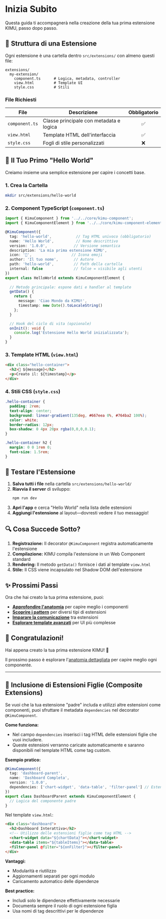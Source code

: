 # Inizia Subito

Questa guida ti accompagnerà nella creazione della tua prima estensione KIMU, passo dopo passo.

## 🧩 Struttura di una Estensione

Ogni estensione è una cartella dentro `src/extensions/` con almeno questi file:

```
extensions/
  my-extension/
    component.ts      # Logica, metadata, controller
    view.html         # Template UI
    style.css         # Stili
```

### File Richiesti

| File | Descrizione | Obbligatorio |
|------|-------------|:------------:|
| `component.ts` | Classe principale con metadata e logica | ✅ |
| `view.html` | Template HTML dell'interfaccia | ✅ |
| `style.css` | Fogli di stile personalizzati | ❌ |

## 🚀 Il Tuo Primo "Hello World"

Creiamo insieme una semplice estensione per capire i concetti base.

### 1. Crea la Cartella

```bash
mkdir src/extensions/hello-world
```

### 2. Component TypeScript (`component.ts`)

```typescript
import { KimuComponent } from '../../core/kimu-component';
import { KimuComponentElement } from '../../core/kimu-component-element';

@KimuComponent({
  tag: 'hello-world',           // Tag HTML univoco (obbligatorio)
  name: 'Hello World',          // Nome descrittivo
  version: '1.0.0',            // Versione semantica
  description: 'La mia prima estensione KIMU',
  icon: '👋',                  // Icona emoji
  author: 'Il tuo nome',       // Autore
  path: 'hello-world',         // Path della cartella
  internal: false              // false = visibile agli utenti
})
export class HelloWorld extends KimuComponentElement {
  
  // Metodo principale: espone dati e handler al template
  getData() {
    return {
      message: 'Ciao Mondo da KIMU!',
      timestamp: new Date().toLocaleString()
    };
  }

  // Hook del ciclo di vita (opzionale)
  onInit(): void {
    console.log('Estensione Hello World inizializzata');
  }
}
```

### 3. Template HTML (`view.html`)

```html
<div class="hello-container">
  <h2>🚀 ${message}</h2>
  <p>Creato il: ${timestamp}</p>
</div>
```

### 4. Stili CSS (`style.css`)

```css
.hello-container {
  padding: 2rem;
  text-align: center;
  background: linear-gradient(135deg, #667eea 0%, #764ba2 100%);
  color: white;
  border-radius: 12px;
  box-shadow: 0 4px 20px rgba(0,0,0,0.1);
}

.hello-container h2 {
  margin: 0 0 1rem 0;
  font-size: 1.5rem;
}
```

## 🎯 Testare l'Estensione

1. **Salva tutti i file** nella cartella `src/extensions/hello-world/`
2. **Riavvia il server** di sviluppo:
   ```bash
   npm run dev
   ```
3. **Apri l'app** e cerca "Hello World" nella lista delle estensioni
4. **Aggiungi l'estensione** al layout—dovresti vedere il tuo messaggio!

## 🔍 Cosa Succede Sotto?

1. **Registrazione:** Il decorator `@KimuComponent` registra automaticamente l'estensione
2. **Compilazione:** KIMU compila l'estensione in un Web Component standard
3. **Rendering:** Il metodo `getData()` fornisce i dati al template `view.html`
4. **Stile:** Il CSS viene incapsulato nel Shadow DOM dell'estensione

## ✨ Prossimi Passi

Ora che hai creato la tua prima estensione, puoi:

- **[Approfondire l'anatomia](./anatomy.md)** per capire meglio i componenti
- **[Scoprire i pattern](./patterns.md)** per diversi tipi di estensioni  
- **[Imparare la comunicazione](./communication.md)** tra estensioni
- **[Esplorare template avanzati](./templates.md)** per UI più complesse

## 🎉 Congratulazioni!


Hai appena creato la tua prima estensione KIMU! 🚀

Il prossimo passo è esplorare l'[anatomia dettagliata](./anatomy.md) per capire meglio ogni componente.

---

## 🔗 Inclusione di Estensioni Figlie (Composite Extensions)

Se vuoi che la tua estensione "padre" includa e utilizzi altre estensioni come componenti, puoi sfruttare il metadata `dependencies` nel decorator `@KimuComponent`.

**Come funziona:**
- Nel campo `dependencies` inserisci i tag HTML delle estensioni figlie che vuoi includere.
- Queste estensioni verranno caricate automaticamente e saranno disponibili nel template HTML come tag custom.

**Esempio pratico:**
```typescript
@KimuComponent({
  tag: 'dashboard-parent',
  name: 'Dashboard Completa',
  version: '1.0.0',
  dependencies: ['chart-widget', 'data-table', 'filter-panel'] // Estensioni figlie
})
export class DashboardParent extends KimuComponentElement {
  // Logica del componente padre
}
```

Nel template `view.html`:
```html
<div class="dashboard">
  <h2>Dashboard Interattiva</h2>
  <!-- Utilizzo delle estensioni figlie come tag HTML -->
  <chart-widget data="${chartData}"></chart-widget>
  <data-table items="${tableItems}"></data-table>
  <filter-panel @filter="${onFilter}"></filter-panel>
</div>
```

**Vantaggi:**
- Modularità e riutilizzo
- Aggiornamenti separati per ogni modulo
- Caricamento automatico delle dipendenze

**Best practice:**
- Includi solo le dipendenze effettivamente necessarie
- Documenta sempre il ruolo di ogni estensione figlia
- Usa nomi di tag descrittivi per le dipendenze
